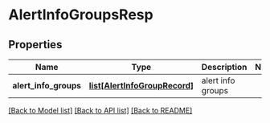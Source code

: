 # AlertInfoGroupsResp

## Properties
Name | Type | Description | Notes
------------ | ------------- | ------------- | -------------
**alert_info_groups** | [**list[AlertInfoGroupRecord]**](AlertInfoGroupRecord.md) | alert info groups | 

[[Back to Model list]](../README.md#documentation-for-models) [[Back to API list]](../README.md#documentation-for-api-endpoints) [[Back to README]](../README.md)


